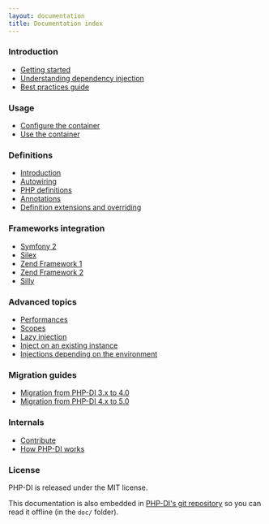 ```yaml
---
layout: documentation
title: Documentation index
---
```


### Introduction

* [Getting started](getting-started.md)
* [Understanding dependency injection](understanding-di.md)
* [Best practices guide](best-practices.md)

### Usage

* [Configure the container](container-configuration.md)
* [Use the container](container.md)

### Definitions

* [Introduction](definition.md)
* [Autowiring](autowiring.md)
* [PHP definitions](php-definitions.md)
* [Annotations](annotations.md)
* [Definition extensions and overriding](definition-overriding.md)

### Frameworks integration

- [Symfony 2](frameworks/symfony2.md)
- [Silex](frameworks/silex.md)
- [Zend Framework 1](frameworks/zf1.md)
- [Zend Framework 2](https://github.com/PHP-DI/ZF2-Bridge)
- [Silly](frameworks/silly.md)

### Advanced topics

* [Performances](performances.md)
* [Scopes](scopes.md)
* [Lazy injection](lazy-injection.md)
* [Inject on an existing instance](inject-on-instance.md)
* [Injections depending on the environment](environments.md)

### Migration guides

* [Migration from PHP-DI 3.x to 4.0](migration/4.0.md)
* [Migration from PHP-DI 4.x to 5.0](migration/5.0.md)

### Internals

* [Contribute](../CONTRIBUTING.md)
* [How PHP-DI works](how-it-works.md)

### License

PHP-DI is released under the MIT license.

This documentation is also embedded in [PHP-DI's git repository](https://github.com/PHP-DI/PHP-DI/tree/master/doc)
so you can read it offline (in the `doc/` folder).
